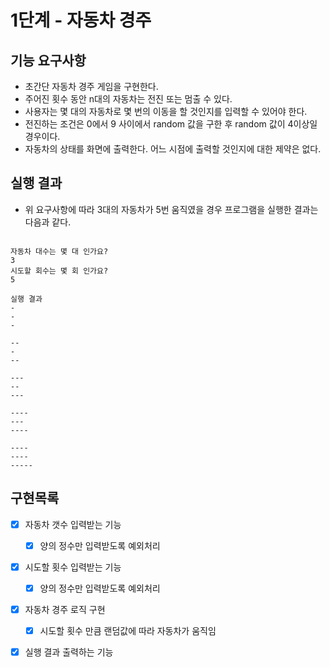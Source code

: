 # 1단계 - 자동차 경주

## 기능 요구사항
- 초간단 자동차 경주 게임을 구현한다.
- 주어진 횟수 동안 n대의 자동차는 전진 또는 멈출 수 있다.
- 사용자는 몇 대의 자동차로 몇 번의 이동을 할 것인지를 입력할 수 있어야 한다.
- 전진하는 조건은 0에서 9 사이에서 random 값을 구한 후 random 값이 4이상일 경우이다.
- 자동차의 상태를 화면에 출력한다. 어느 시점에 출력할 것인지에 대한 제약은 없다.


## 실행 결과
- 위 요구사항에 따라 3대의 자동차가 5번 움직였을 경우 프로그램을 실행한 결과는 다음과 같다.

~~~

자동차 대수는 몇 대 인가요?
3
시도할 회수는 몇 회 인가요?
5

실행 결과
-
-
-

--
-
--

---
--
---

----
---
----

----
----
-----
~~~

## 구현목록

- [x] 자동차 갯수 입력받는 기능
    - [x] 양의 정수만 입력받도록 예외처리 
- [x] 시도할 횟수 입력받는 기능
    - [x] 양의 정수만 입력받도록 예외처리
- [x] 자동차 경주 로직 구현
    - [x] 시도할 횟수 만큼 랜덤값에 따라 자동차가 움직임
    
- [x] 실행 결과 출력하는 기능

